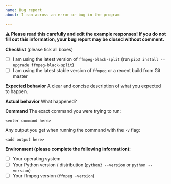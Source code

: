 ```yaml
---
name: Bug report
about: I ran across an error or bug in the program

---
```


**:warning: Please read this carefully and edit the example responses! If you do not fill out this information, your bug report may be closed without comment.**

**Checklist** (please tick all boxes)
- [ ] I am using the latest version of `ffmpeg-black-split` (run `pip3 install --upgrade ffmpeg-black-split`)
- [ ] I am using the latest stable version of `ffmpeg` or a recent build from Git master

**Expected behavior**
A clear and concise description of what you expected to happen.

**Actual behavior**
What happened?

**Command**
The exact command you were trying to run:

```
<enter command here>
```

Any output you get when running the command with the `-v` flag:

```
<add output here>
```

**Environment (please complete the following information):**
- [ ] Your operating system
- [ ] Your Python version / distribution (`python3 --version` or `python --version`)
- [ ] Your ffmpeg version (`ffmpeg -version`)
